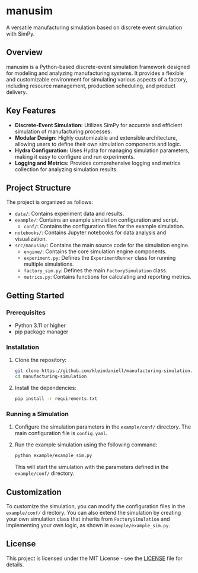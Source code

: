 # manusim

A versatile manufacturing simulation based on discrete event simulation with SimPy.

## Overview

manusim is a Python-based discrete-event simulation framework designed for modeling and analyzing manufacturing systems. It provides a flexible and customizable environment for simulating various aspects of a factory, including resource management, production scheduling, and product delivery.

## Key Features

-   **Discrete-Event Simulation:** Utilizes SimPy for accurate and efficient simulation of manufacturing processes.
-   **Modular Design:** Highly customizable and extensible architecture, allowing users to define their own simulation components and logic.
-   **Hydra Configuration:** Uses Hydra for managing simulation parameters, making it easy to configure and run experiments.
-   **Logging and Metrics:** Provides comprehensive logging and metrics collection for analyzing simulation results.

## Project Structure

The project is organized as follows:

-   `data/`: Contains experiment data and results.
-   `example/`: Contains an example simulation configuration and script.
    -   `conf/`: Contains the configuration files for the example simulation.
-   `notebooks/`: Contains Jupyter notebooks for data analysis and visualization.
-   `src/manusim/`: Contains the main source code for the simulation engine.
    -   `engine/`: Contains the core simulation engine components.
    -   `experiment.py`: Defines the `ExperimentRunner` class for running multiple simulations.
    -   `factory_sim.py`: Defines the main `FactorySimulation` class.
    -   `metrics.py`: Contains functions for calculating and reporting metrics.

## Getting Started

### Prerequisites

-   Python 3.11 or higher
-   pip package manager

### Installation

1.  Clone the repository:

    ```bash
    git clone https://github.com/kleindaniell/manufacturing-simulation.git
    cd manufacturing-simulation
    ```

2.  Install the dependencies:

    ```bash
    pip install -r requirements.txt
    ```

### Running a Simulation

1.  Configure the simulation parameters in the `example/conf/` directory. The main configuration file is `config.yaml`.
2.  Run the example simulation using the following command:

    ```bash
    python example/example_sim.py
    ```

    This will start the simulation with the parameters defined in the `example/conf/` directory.

## Customization

To customize the simulation, you can modify the configuration files in the `example/conf/` directory. You can also extend the simulation by creating your own simulation class that inherits from `FactorySimulation` and implementing your own logic, as shown in `example/example_sim.py`.

## License

This project is licensed under the MIT License - see the [LICENSE](LICENSE) file for details.

